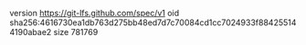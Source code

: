version https://git-lfs.github.com/spec/v1
oid sha256:4616730ea1db763d275bb48ed7d7c70084cd1cc7024933f884255144190abae2
size 781769
